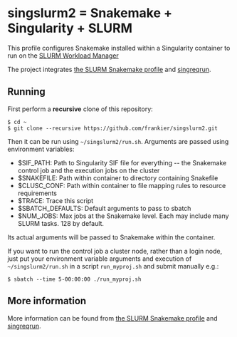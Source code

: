 # singslurm2 = Snakemake + Singularity + SLURM

This profile configures Snakemake installed within a Singularity container to run on the [SLURM Workload Manager](https://slurm.schedmd.com/)

The project integrates [the SLURM Snakemake
profile](https://github.com/Snakemake-Profiles/slurm) and [singreqrun](https://github.com/frankier/singreqrun).

## Running

First perform a **recursive** clone of this repository:

    $ cd ~
    $ git clone --recursive https://github.com/frankier/singslurm2.git

Then it can be run using `~/singslurm2/run.sh`. Arguments are passed
using environment variables:

 * $SIF_PATH: Path to Singularity SIF file for everything -- the Snakemake
   control job and the execution jobs on the cluster
 * $SNAKEFILE: Path within container to directory containing Snakefile
 * $CLUSC_CONF: Path within container to file mapping rules to resource requirements
 * $TRACE: Trace this script
 * $SBATCH_DEFAULTS: Default arguments to pass to sbatch
 * $NUM_JOBS: Max jobs at the Snakemake level. Each may include many SLURM tasks. 128 by default.

Its actual arguments will be passed to Snakemake within the container.

If you want to run the control job a cluster node, rather than a login node,
just put your environment variable arguments and execution of
`~/singslurm2/run.sh` in a script `run_myproj.sh` and submit manually e.g.:

    $ sbatch --time 5-00:00:00 ./run_myproj.sh

## More information

More information can be found from [the SLURM Snakemake
profile](https://github.com/Snakemake-Profiles/slurm) and
[singreqrun](https://github.com/frankier/singreqrun).
